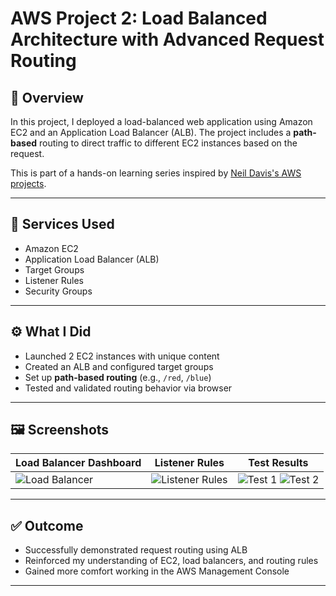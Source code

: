 # AWS Project 2: Load Balanced Architecture with Advanced Request Routing

## 📌 Overview
In this project, I deployed a load-balanced web application using Amazon EC2 and an Application Load Balancer (ALB). The project includes a **path-based** routing to direct traffic to different EC2 instances based on the request.

This is part of a hands-on learning series inspired by [Neil Davis's AWS projects](https://digitalcloud.training).

---

## 🧰 Services Used
- Amazon EC2
- Application Load Balancer (ALB)
- Target Groups
- Listener Rules
- Security Groups

---

## ⚙️ What I Did
- Launched 2 EC2 instances with unique content
- Created an ALB and configured target groups
- Set up **path-based routing** (e.g., `/red`, `/blue`)
- Tested and validated routing behavior via browser

---

## 🖼️ Screenshots
| Load Balancer Dashboard | Listener Rules | Test Results |
|-------------------------|----------------|--------------|
| ![Load Balancer](screenshots/lb-dashboard.png) | ![Listener Rules](screenshots/listener-rules.png) | ![Test 1](screenshots/test1.png) ![Test 2](screenshots/test2.png) |

---

## ✅ Outcome
- Successfully demonstrated request routing using ALB
- Reinforced my understanding of EC2, load balancers, and routing rules
- Gained more comfort working in the AWS Management Console

---
